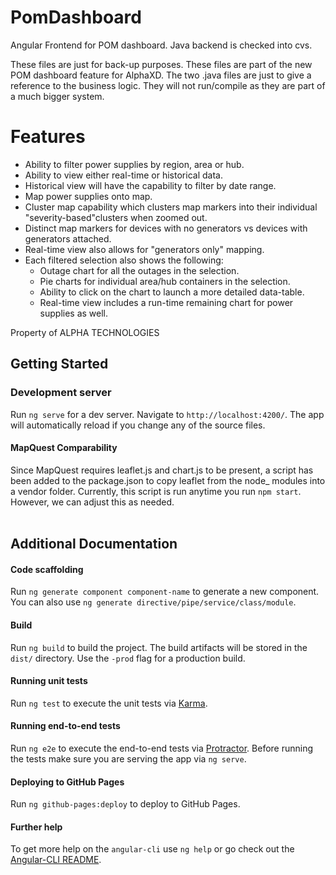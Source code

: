 # PomDashboard

Angular Frontend for POM dashboard. Java backend is checked into cvs.

These files are just for back-up purposes. These files are part of the new POM dashboard feature for AlphaXD.
The two .java files are just to give a reference to the business logic.
They will not run/compile as they are part of a much bigger system.

# Features
* Ability to filter power supplies by region, area or hub.
* Ability to view either real-time or historical data.
* Historical view will have the capability to filter by date range.
* Map power supplies onto map.
* Cluster map capability which clusters map markers into their individual "severity-based"clusters when zoomed out.
* Distinct map markers for devices with no generators vs devices with generators attached. 
* Real-time view also allows for "generators only" mapping.
* Each filtered selection also shows the following:
    * Outage chart for all the outages in the selection.
    * Pie charts for individual area/hub containers in the selection.
    * Ability to click on the chart to launch a more detailed data-table.
    * Real-time view includes a run-time remaining chart for power supplies as well.

Property of ALPHA TECHNOLOGIES

## Getting Started

### Development server
Run `ng serve` for a dev server. Navigate to `http://localhost:4200/`.
The app will automatically reload if you change any of the source files.

#### MapQuest Comparability
Since MapQuest requires leaflet.js and chart.js to be present, a script has been added to the package.json to copy
leaflet from the node_ modules into a vendor folder. Currently, this script is run anytime you run `npm start`.
However, we can adjust this as needed.
<br><br>
## Additional Documentation
#### Code scaffolding
Run `ng generate component component-name` to generate a new component. You can also use `ng generate directive/pipe/service/class/module`.

#### Build

Run `ng build` to build the project. The build artifacts will be stored in the `dist/` directory. Use the `-prod` flag for a production build.

#### Running unit tests

Run `ng test` to execute the unit tests via [Karma](https://karma-runner.github.io).

#### Running end-to-end tests

Run `ng e2e` to execute the end-to-end tests via [Protractor](http://www.protractortest.org/).
Before running the tests make sure you are serving the app via `ng serve`.

#### Deploying to GitHub Pages

Run `ng github-pages:deploy` to deploy to GitHub Pages.

#### Further help

To get more help on the `angular-cli` use `ng help` or go check out the [Angular-CLI README](https://github.com/angular/angular-cli/blob/master/README.md).
